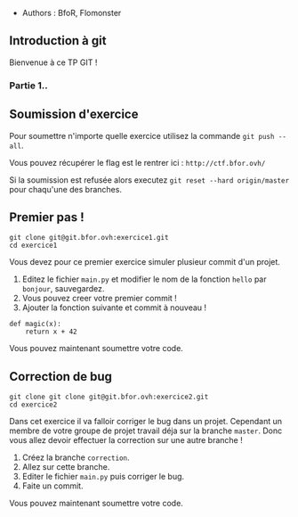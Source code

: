 * Authors : BfoR, Flomonster

## Introduction à git

Bienvenue à ce TP GIT !

### Partie 1..

## Soumission d'exercice

Pour soumettre n'importe quelle exercice utilisez la commande `git push --all`.

Vous pouvez récupérer le flag est le rentrer ici : `http://ctf.bfor.ovh/`

Si la soumission est refusée alors executez `git reset --hard origin/master` pour chaqu'une des branches.

## Premier pas !

```
git clone git@git.bfor.ovh:exercice1.git
cd exercice1
```

Vous devez pour ce premier exercice simuler plusieur commit d'un projet.

1. Editez le fichier `main.py` et modifier le nom de la fonction `hello` par `bonjour`, sauvegardez.
2. Vous pouvez creer votre premier commit !
3. Ajouter la fonction suivante et commit à nouveau !

```
def magic(x):
	return x + 42
```

Vous pouvez maintenant soumettre votre code.

## Correction de bug

```
git clone git clone git@git.bfor.ovh:exercice2.git 
cd exercice2
```

Dans cet exercice il va falloir corriger le bug dans un projet.
Cependant un membre de votre groupe de projet travail déja sur la branche `master`.
Donc vous allez devoir effectuer la correction sur une autre branche !

1. Créez la branche `correction`.
2. Allez sur cette branche.
3. Editer le fichier `main.py` puis corriger le bug.
4. Faite un commit.

Vous pouvez maintenant soumettre votre code.

